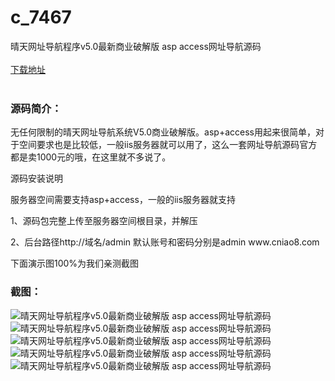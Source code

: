 # c_7467
晴天网址导航程序v5.0最新商业破解版 asp access网址导航源码
<br/></br>
[下载地址](https://www.uuid2.com/7467.html "下载地址")
<br/></br>
<h3>源码简介：</h3>
<p>无任何限制的晴天网址导航系统V5.0商业破解版。asp+access用起来很简单，对于空间要求也是比较低，一般iis服务器就可以用了，这么一套网址导航源码官方都是卖1000元的哦，在这里就不多说了。<p>
<p>源码安装说明<p>
<p>服务器空间需要支持asp+access，一般的iis服务器就支持<p>
<p>1、源码包完整上传至服务器空间根目录，并解压<p>
<p>2、后台路径http://域名/admin    默认账号和密码分别是admin     www.cniao8.com<p>
<p>下面演示图100%为我们亲测截图<p>
<h3>截图：</h3>
<img src="https://www.uuid2.com/wp-content/uploads/img/uimage/80091631669561.jpg" alt="晴天网址导航程序v5.0最新商业破解版 asp access网址导航源码"><img src="https://www.uuid2.com/wp-content/uploads/img/uimage/72371631669582.jpg" alt="晴天网址导航程序v5.0最新商业破解版 asp access网址导航源码"><img src="https://www.uuid2.com/wp-content/uploads/img/uimage/55031631669599.jpg" alt="晴天网址导航程序v5.0最新商业破解版 asp access网址导航源码"><img src="https://www.uuid2.com/wp-content/uploads/img/uimage/93991631669614.jpg" alt="晴天网址导航程序v5.0最新商业破解版 asp access网址导航源码"><img src="https://www.uuid2.com/wp-content/uploads/img/uimage/21351631669628.jpg" alt="晴天网址导航程序v5.0最新商业破解版 asp access网址导航源码">
